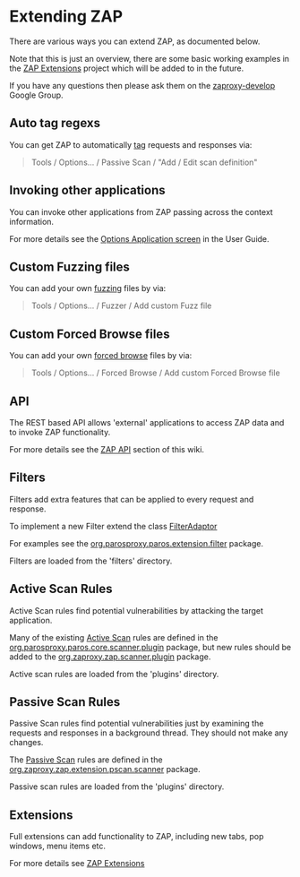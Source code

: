 # Extending ZAP

There are various ways you can extend ZAP, as documented below.

Note that this is just an overview, there are some basic working examples in the [ZAP Extensions](https://code.google.com/p/zap-extensions/) project which will be added to in the future.

If you have any questions then please ask them on the [zaproxy-develop](http://groups.google.com/group/zaproxy-develop) Google Group.

## Auto tag regexs

You can get ZAP to automatically [tag](https://github.com/zaproxy/zap-core-help/wiki/HelpStartConceptsTags) requests and responses via:
> Tools / Options... / Passive Scan / "Add / Edit scan definition"

## Invoking other applications

You can invoke other applications from ZAP passing across the context information.

For more details see the [Options Application screen](https://github.com/zaproxy/zap-core-help/wiki/HelpUiDialogsOptionsInvokeapp) in the User Guide.

## Custom Fuzzing files

You can add your own [fuzzing](https://github.com/zaproxy/zap-core-help/wiki/HelpStartConceptsFuzz) files by via:
> Tools / Options... / Fuzzer / Add custom Fuzz file

## Custom Forced Browse files

You can add your own [forced browse](https://github.com/zaproxy/zap-core-help/wiki/HelpStartConceptsBruteforce) files by via:
> Tools / Options... / Forced Browse / Add custom Forced Browse file

## API

The REST based API allows 'external' applications to access ZAP data and to invoke ZAP functionality.

For more details see the [ZAP API](ApiDetails) section of this wiki.

## Filters

Filters add extra features that can be applied to every request and response.

To implement a new Filter extend the class [FilterAdaptor](http://code.google.com/p/zaproxy/source/browse/trunk/src/org/parosproxy/paros/extension/filter/FilterAdaptor.java)

For examples see the [org.parosproxy.paros.extension.filter](http://code.google.com/p/zaproxy/source/browse/#svn%2Ftrunk%2Fsrc%2Forg%2Fparosproxy%2Fparos%2Fextension%2Ffilter) package.

Filters are loaded from the 'filters' directory.

## Active Scan Rules

Active Scan rules find potential vulnerabilities by attacking the target application.

Many of the existing [Active Scan](https://github.com/zaproxy/zap-core-help/wiki/HelpStartConceptsAscan) rules are defined in the [org.parosproxy.paros.core.scanner.plugin](http://code.google.com/p/zaproxy/source/browse/#svn/trunk/src/org/parosproxy/paros/core/scanner/plugin) package, but new rules should be added to the [org.zaproxy.zap.scanner.plugin](http://code.google.com/p/zaproxy/source/browse/trunk/src/org/#org%2Fzaproxy%2Fzap%2Fscanner%2Fplugin) package.

Active scan rules are loaded from the 'plugins' directory.

## Passive Scan Rules

Passive Scan rules find potential vulnerabilities just by examining the requests and responses in a background thread. They should not make any changes.

The [Passive Scan](https://github.com/zaproxy/zap-core-help/wiki/HelpStartConceptsPscan) rules are defined in the [org.zaproxy.zap.extension.pscan.scanner](http://code.google.com/p/zaproxy/source/browse/#svn%2Ftrunk%2Fsrc%2Forg%2Fzaproxy%2Fzap%2Fextension%2Fpscan%2Fscanner) package.

Passive scan rules are loaded from the 'plugins' directory.

## Extensions

Full extensions can add functionality to ZAP, including new tabs, pop windows, menu items etc.

For more details see [ZAP Extensions](ZapExtensions)